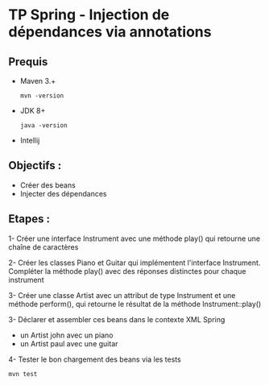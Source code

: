 # TP Spring - Injection de dépendances via annotations


## Prequis
- Maven 3.+
    
  ```
  mvn -version
  ```
- JDK 8+
  ```
  java -version
  ```
- Intellij


## Objectifs :

 - Créer des beans
 - Injecter des dépendances 

## Etapes :

1- Créer une interface Instrument avec une méthode play() qui retourne une chaîne de caractères

2- Créer les classes Piano et Guitar qui implémentent l'interface Instrument. Compléter la méthode play() avec des réponses distinctes pour chaque instrument

3- Créer une classe Artist avec un attribut de type Instrument et une méthode perform(), qui retourne le résultat de la méthode Instrument::play()

3- Déclarer et assembler ces beans dans le contexte XML Spring
- un Artist john avec un piano
- un Artist paul avec une guitar

4- Tester le bon chargement des beans via les tests 
```
mvn test
```

